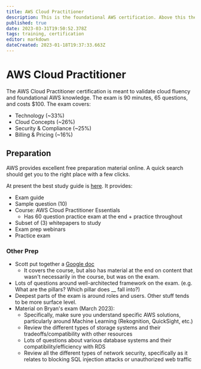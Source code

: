 ```yaml
---
title: AWS Cloud Practitioner
description: This is the foundational AWS certification. Above this there are more focused certifications (e.g. ML Specialty).
published: true
date: 2023-03-31T19:50:52.378Z
tags: training, certification
editor: markdown
dateCreated: 2023-01-18T19:37:33.663Z
---
```


# AWS Cloud Practitioner
The AWS Cloud Practitioner certification is meant to validate cloud fluency and foundational AWS knowledge. The exam is 90 minutes, 65 questions, and costs $100. The exam covers: 
- Technology (~33%)
- Cloud Concepts (~26%)
- Security & Compliance (~25%)
- Billing & Pricing (~16%)

## Preparation
AWS provides excellent free preparation material online. A quick search should get you to the right place with a few clicks. 

At present the best study guide is [here](https://aws.amazon.com/certification/certification-prep/?ch=cta&cta=header&p=2). It provides: 
- Exam guide
- Sample question (10)
- Course: AWS Cloud Practitioner Essentials
  - Has 60 question practice exam at the end + practice throughout
- Subset of (3) whitepapers to study
- Exam prep webinars
- Practice exam

### Other Prep
- Scott put together a [Google doc](https://docs.google.com/document/d/1afmLKGne04hfWemw4tDSxNN6z14VBde6yJiRMQcv7j0/edit#)
  - It covers the course, but also has material at the end on content that wasn't necessarily in the course, but was on the exam.
- Lots of questions around well-architected framework on the exam. (e.g. What are the pillars? Which pillar does __ fall into?)
- Deepest parts of the exam is around roles and users. Other stuff tends to be more surface level. 
- Material on Bryan's exam (March 2023):
	- Specifically, make sure you understand specific AWS solutions, particularly around Machine Learning (Rekognition, QuickSight, etc.)
  - Review the different types of storage systems and their tradeoffs/compatibility with other resources
  - Lots of questions about various database systems and their compatibility/efficiency with RDS
  - Review all the different types of network security, specifically as it relates to blocking SQL injection attacks or unauthorized web traffic